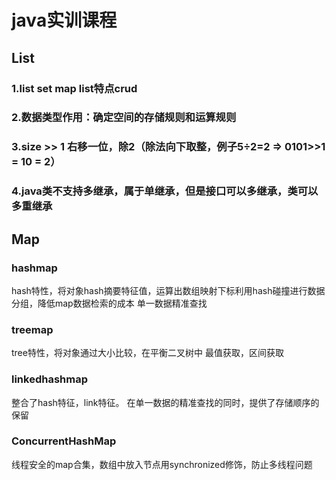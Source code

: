 # java实训课程
## List
### 1.list set map    list特点crud  

### 2.数据类型作用：确定空间的存储规则和运算规则 

### 3.size >> 1 右移一位，除2（除法向下取整，例子5÷2=2 => 0101>>1 = 10 = 2）

### 4.java类不支持多继承，属于单继承，但是接口可以多继承，类可以多重继承

## Map

### hashmap
hash特性，将对象hash摘要特征值，运算出数组映射下标利用hash碰撞进行数据分组，降低map数据检索的成本
单一数据精准查找

### treemap
tree特性，将对象通过大小比较，在平衡二叉树中
最值获取，区间获取

### linkedhashmap
整合了hash特征，link特征。
在单一数据的精准查找的同时，提供了存储顺序的保留

### ConcurrentHashMap
线程安全的map合集，数组中放入节点用synchronized修饰，防止多线程问题


